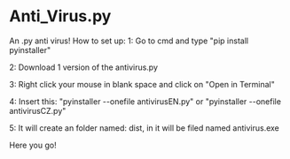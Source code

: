 # Anti_Virus.py
An .py anti virus!
How to set up:
1: Go to cmd and type "pip install pyinstaller"

2: Download 1 version of the antivirus.py

3: Right click your mouse in blank space and click on "Open in Terminal"

4: Insert this: "pyinstaller --onefile antivirusEN.py" or "pyinstaller --onefile antivirusCZ.py"

5: It will create an folder named: dist, in it will be filed named antivirus.exe

Here you go!
